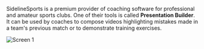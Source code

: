 SidelineSports is a premium provider of coaching software for professional and amateur sports clubs. One of their tools is called 
**Presentation Builder**. It can be used by coaches to compose videos highlighting mistakes made in a team's previous match or to
demonstrate training exercises.

![Screen 1](screen1.jpg)
